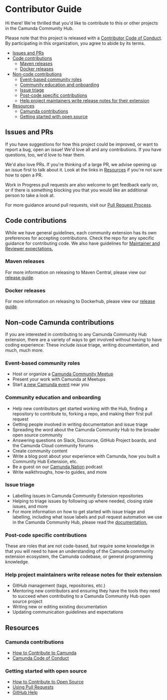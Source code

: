 # Contributor Guide

[fork]: /fork
[pr]: /compare
[CODE_OF_CONDUCT]: CODE_OF_CONDUCT.MD

Hi there! We're thrilled that you'd like to contribute to this or other projects in the Camunda Community Hub. 



Please note that this project is released with a [Contributor Code of Conduct](https://github.com/camunda-community-hub/community/blob/main/CODE_OF_CONDUCT.MD). By participating in this organization, you agree to abide by its terms.

- [Issues and PRs](#issues-and-prs)
- [Code contributions](#code-contributions)
  - [Maven releases](#maven-releases)
  - [Docker releases](#docker-releases)
- [Non-code contributions](#non-code-contributions)
  - [Event-based community roles](#event-based-community-roles)
  - [Community education and onboarding](#community-education-and-onboarding)
  - [Issue triage](#issue-triage)
  - [Post-code specific contributions](#post-code-specific-contributions)
  - [Help project maintainers write release notes for their extension](#help-project-maintainers-write-release-notes-for-their-extension)
- [Resources](#resources)
  - [Camunda contributions](#camunda-contributions)
  - [Getting started with open source](#getting-started-with-open-source)

## Issues and PRs

If you have suggestions for how this project could be improved, or want to report a bug, open an issue! We'd love all and any contributions. If you have questions, too, we'd love to hear them.

We'd also love PRs. If you're thinking of a large PR, we advise opening up an issue first to talk about it. Look at the links in [Resources](#resources) if you're not sure how to open a PR.

Work in Progress pull requests are also welcome to get feedback early on, or if there is something blocking you that you would like an additional person to take a look at.

For more guidance around pull requests, visit our [Pull Request Process](/Users/miamoore/community/pull-request-process.md).

## Code contributions

While we have general guidelines, each community extension has its own preferences for accepting contributions. Check the repo for any specific guidance for contributing code.
We also have guidelines for [Maintainer and Reviewer expectations.](maintainer-reviewer-expectations.md)

### Maven releases

For more information on releasing to Maven Central, please view our [release guide](https://github.com/camunda-community-hub/community/blob/main/RELEASE.MD).

### Docker releases

For more information on releasing to Dockerhub, please view our [release guide](https://github.com/camunda-community-hub/community/blob/main/RELEASE.MD).

## Non-code Camunda contributions

If you are interested in contributing to any Camunda Community Hub extension, there are a variety of ways to get involved without having to have coding experience: These include issue triage, writing documentation, and much, much more.

### Event-based community roles

* Host or organize a [Camunda Community Meetup](https://camunda.com/events/)
* Present your work with Camunda at Meetups
* Start [a new Camunda event](https://camunda.com/events/meetups/) near you

### Community education and onboarding

* Help new contributors get started working with the Hub, finding a repository to contribute to, forking a repo, and making their first pull request
* Getting people involved in writing documentation and issue triage
* Spreading the word about the Camunda Community Hub to the broader open source community
* Answering questions on Slack, Discourse, GitHub Project boards, and the Camunda Cloud community forums
* Create community content
* Write a blog post about your experience with Camunda, how you built a Community Hub Extension, etc.
* Be a guest on our [Camunda Nation](https://www.buzzsprout.com/454051) podcast
* Write walkthroughs, how-to guides, and more

### Issue triage

* Labelling issues in Camunda Community Extension repositories
* Helping to triage issues by following up where needed, closing stale issues, and more
* For more information on how to get started with issue triage and labelling, including what issue labels and pull request automation we use in the Camunda Community Hub, please read the [documentation.](https://github.com/camunda-community-hub/community/blob/main/issue-triage.md)

### Post-code specific contributions

These are roles that are not code-based, but require some knowledge in that you will need to have an understanding of the Camunda community extension ecosystem, the Camunda codebase, or general programming knowledge.

### Help project maintainers write release notes for their extension

* GitHub management (tags, repositories, etc.)
* Mentoring new contributors and ensuring they have the tools they need to succeed when contributing to a Camunda Community Hub open source project
* Writing new or editing existing documentation
* Updating communication guidelines and expectations

## Resources

### Camunda contributions
- [How to Contribute to Camunda](https://camunda.com/developers/how-to-contribute/)
- [Camunda Code of Conduct](https://github.com/camunda-community-hub/community/blob/main/CODE_OF_CONDUCT.MD)

### Getting started with open source
- [How to Contribute to Open Source](https://opensource.guide/how-to-contribute/)
- [Using Pull Requests](https://help.github.com/articles/about-pull-requests/)
- [GitHub Help](https://help.github.com)